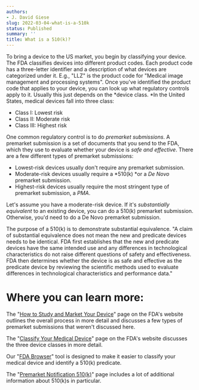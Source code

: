 ```yaml
---
authors:
- J. David Giese
slug: 2022-03-04-what-is-a-510k
status: Published
summary: ''
title: What is a 510(k)?
---
```


To bring a device to the US market, you begin by classifying your
device. The FDA classifies devices into different product codes. Each
product code has a three-letter identifier and a description of what
devices are categorized under it. E.g., "LLZ" is the product code for
"Medical image management and processing systems". Once you've
identified the product code that applies to your device, you can look up
what regulatory controls apply to it. Usually this just depends on the
*device class. *In the United States, medical devices fall into three
class:

-   Class I: Lowest risk
-   Class II: Moderate risk
-   Class III: Highest risk

One common regulatory control is to do *premarket submissions*. A
premarket submission is a set of documents that you send to the FDA,
which they use to evaluate whether your device is *safe and effective*.
There are a few different types of premarket submissions:

-   Lowest-risk devices usually don't require any premarket submission.
-   Moderate-risk devices usually require a *510(k) *or a *De Novo*
    premarket submission.
-   Highest-risk devices usually require the most stringent type of
    premarket submission, a *PMA*.

Let's assume you have a moderate-risk device. If it's *substantially
equivalent* to an existing device, you can do a 510(k) premarket
submission. Otherwise, you'd need to do a De Novo premarket submission.

The purpose of a 510(k) is to demonstrate substantial equivalence. "A
claim of substantial equivalence does not mean the new and predicate
devices needs to be identical. FDA first establishes that the new and
predicate devices have the same intended use and any differences in
technological characteristics do not raise different questions of safety
and effectiveness. FDA then determines whether the device is as safe and
effective as the predicate device by reviewing the scientific methods
used to evaluate differences in technological characteristics and
performance data."

# Where you can learn more:

The "[How to Study and Market Your
Device](https://www.fda.gov/medical-devices/device-advice-comprehensive-regulatory-assistance/how-study-and-market-your-device)"
page on the FDA's website outlines the overall process in more detail
and discusses a few types of premarket submissions that weren't
discussed here.

The "[Classify Your Medical
Device](https://www.fda.gov/medical-devices/overview-device-regulation/classify-your-medical-device)"
page on the FDA's website discusses the three device classes in more
detail.

Our "[FDA Browser](https://fda.innolitics.com)" tool is designed to make
it easier to classify your medical device and identify a 510(k)
predicate.

The "[Premarket Notification
510(k)](https://www.fda.gov/medical-devices/premarket-submissions-selecting-and-preparing-correct-submission/premarket-notification-510k)"
page includes a lot of additional information about 510(k)s in
particular.
